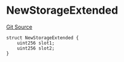 # NewStorageExtended
[Git Source](https://github.com/ubiquity/ubiquity-dollar/blob/92bc5664236b6ca4617eb576771a708a6060bc2e/src/dollar/mocks/MockFacet.sol)


```solidity
struct NewStorageExtended {
    uint256 slot1;
    uint256 slot2;
}
```

